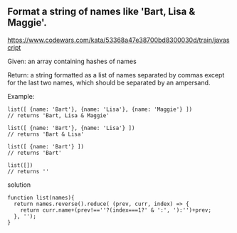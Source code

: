 ## Format a string of names like 'Bart, Lisa & Maggie'.

https://www.codewars.com/kata/53368a47e38700bd8300030d/train/javascript  

Given: an array containing hashes of names  

Return: a string formatted as a list of names separated by commas except for the last two names, which should be separated by an ampersand.  

Example:  

```
list([ {name: 'Bart'}, {name: 'Lisa'}, {name: 'Maggie'} ])
// returns 'Bart, Lisa & Maggie'

list([ {name: 'Bart'}, {name: 'Lisa'} ])
// returns 'Bart & Lisa'

list([ {name: 'Bart'} ])
// returns 'Bart'

list([])
// returns ''
```

solution
```
function list(names){
  return names.reverse().reduce( (prev, curr, index) => {
    return curr.name+(prev!==''?(index===1?' & ':', '):'')+prev;
  }, '');
}
```
